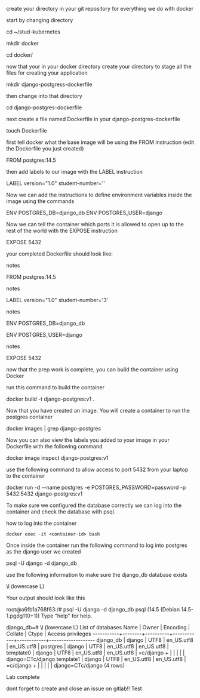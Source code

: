 create your directory in your git repository for everything we do with docker

start by changing directory

cd \~/stud-kubernetes

mkdir docker

cd docker/

now that your in your docker directory create your directory to stage all the files for creating your application

mkdir django-postgress-dockerfile

then change into that directory

cd django-postgres-dockerfile

next create a file named Dockerfile in your django-postgres-dockerfile

touch Dockerfile

first tell docker what the base image will be using the FROM instruction (edit the Dockerfile you just created)

FROM postgres:14.5

then add labels to our image with the LABEL instruction

LABEL version="1.0" student-number=''

Now we can add the instructions to define environment variables inside the image using the commands

ENV POSTGRES_DB=django_db ENV POSTGRES_USER=django

Now we can tell the container which ports it is allowed to open up to the rest of the world with the EXPOSE instruction

EXPOSE 5432

your completed Dockerfile should look like:

notes

FROM postgres:14.5

notes

LABEL version="1.0" student-number='3'

notes

ENV POSTGRES_DB=django_db

ENV POSTGRES_USER=django

notes

EXPOSE 5432

now that the prep work is complete, you can build the container using Docker

run this command to build the container

docker build -t django-postgres:v1 .

Now that you have created an image. You will create a container to run the postgres container

docker images | grep django-postgres

Now you can also view the labels you added to your image in your Dockerfile with the following command

docker image inspect django-postgres:v1

use the following command to allow access to port 5432 from your laptop to the container

docker run -d --name postgres -e POSTGRES_PASSWORD=password -p 5432:5432 django-postgres:v1

To make sure we configured the database correctly we can log into the container and check the database with psql.

how to log into the container

`docker exec -it <container-id> bash`

Once inside the container run the following command to log into postgres as the django user we created

psql -U django -d django_db

use the following information to make sure the django_db database exists

\\l (lowercase L)

Your output should look like this

root@a6fb1a768f63:/# psql -U django -d django_db psql (14.5 (Debian 14.5-1.pgdg110+1)) Type "help" for help.

django_db=# \\l (lowercase L) List of databases Name | Owner | Encoding | Collate | Ctype | Access privileges -----------+--------+----------+------------+------------+------------------- django_db | django | UTF8 | en_US.utf8 | en_US.utf8 | postgres | django | UTF8 | en_US.utf8 | en_US.utf8 | template0 | django | UTF8 | en_US.utf8 | en_US.utf8 | =c/django + | | | | | django=CTc/django template1 | django | UTF8 | en_US.utf8 | en_US.utf8 | =c/django + | | | | | django=CTc/django (4 rows)

Lab complete

dont forget to create and close an issue on gitlab!!
Test